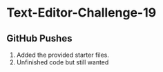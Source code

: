 # Text-Editor-Challenge-19

## GitHub Pushes
1. Added the provided starter files.
2. Unfinished code but still wanted